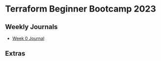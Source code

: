 # Terraform Beginner Bootcamp 2023

## Weekly Journals
- [Week 0 Journal](journal/week0) 


## Extras
